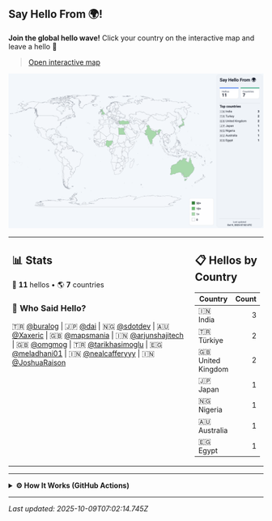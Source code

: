 ## Say Hello From 🌍!

**Join the global hello wave!** Click your country on the interactive map and leave a hello 👋 
> [Open interactive map](https://buralog.github.io/buralog/)

![World map](assets/world.svg)

<table>
<tr>
<td width="80%" valign="top">

## 📊 Stats

👋 **11** hellos • 🌎 **7** countries

### 👥 Who Said Hello?
🇹🇷 [@buralog](https://github.com/buralog) | 🇯🇵 [@dai](https://github.com/dai) | 🇳🇬 [@sdotdev](https://github.com/sdotdev) | 🇦🇺 [@Xaxeric](https://github.com/Xaxeric) | 🇬🇧 [@mapsmania](https://github.com/mapsmania) | 🇮🇳 [@arjunshajitech](https://github.com/arjunshajitech) | 🇬🇧 [@omgmog](https://github.com/omgmog) | 🇹🇷 [@tarikhasimoglu](https://github.com/tarikhasimoglu) | 🇪🇬 [@meladhani01](https://github.com/meladhani01) | 🇮🇳 [@nealcafferyyy](https://github.com/nealcafferyyy) | 🇮🇳 [@JoshuaRaison](https://github.com/JoshuaRaison)

</td>
<td width="20%" valign="top">

## 📋 Hellos by Country
| Country | Count |
|---------|------:|
| 🇮🇳 India | 3 |
| 🇹🇷 Türkiye | 2 |
| 🇬🇧 United Kingdom | 2 |
| 🇯🇵 Japan | 1 |
| 🇳🇬 Nigeria | 1 |
| 🇦🇺 Australia | 1 |
| 🇪🇬 Egypt | 1 |
</td>
</tr>
</table>

---

<details>
<summary><strong>⚙️ How It Works (GitHub Actions)</strong></summary>
  
This project uses GitHub Issues + GitHub Actions to keep the map and stats up to date — fully automatic.

1) **Pick a country on the interactive map** → click **“Say hello”**.  
2) You’re sent to **GitHub Issues** with a prefilled title like \`hello|TR\`.  
3) **Submit the issue.** That’s it — the workflow takes over.  
4) The **GitHub Action** (runs on \`issues: opened\`) validates the issue title.
5) It updates the data store (e.g. \`data/visitors.json\`), **increments counts**, and appends your GitHub handle.  
6) It **rebuilds the SVG map** (\`assets/world.svg\`) and **regenerates the README sections** (stats, tables, “Who Said Hello”).  
   - If a README template exists (e.g. \`readme.tpl.md\`), placeholders like \`{{TOTAL_HELLOS}}\`, \`{{COUNTRY_TABLE}}\` are replaced.  
7) The Action **commits & pushes** the changes, **closes your issue with a thank-you message**, and GitHub refreshes the README/Pages.
</details>


--- 
_Last updated: 2025-10-09T07:02:14.745Z_
